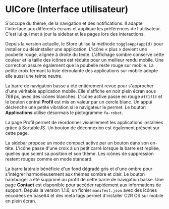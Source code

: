 # UICore (Interface utilisateur)

S'occupe du thème, de la navigation et des notifications. Il adapte l'interface aux différents écrans et applique les préférences de l'utilisateur. C'est lui qui met à jour la sidebar et les pages lors des interactions.

Depuis la version actuelle, le Store utilise la méthode `toggleApp(appId)` pour installer ou désinstaller une application. L'icône « plus » devient une poubelle rouge, alignée à droite du texte. L'affichage sombre conserve cette couleur et la taille des icônes est réduite pour un meilleur rendu mobile. Une correction assure également que la poubelle reste rouge sur mobile.
La petite croix fermant la liste déroulante des applications sur mobile adopte elle aussi une teinte neutre.

La barre de navigation basse a été entièrement revue pour s'approcher d'une véritable application mobile. Elle s'affiche en noir plein écran sous 768 px, avec des icônes blanches. L'icône active passe en rouge `#ff1f1f` et le bouton central **Profil** est mis en valeur par un cercle blanc. Un appui déclenche une petite vibration si le navigateur le permet. Le bouton **Applications** utilise désormais le pictogramme `fa-robot`.

La page Profil permet de réordonner visuellement les applications installées grâce à SortableJS. Un bouton de déconnexion est également présent sur cette page.

La sidebar propose un mode compact activé par un bouton dans son en-tête. L'icône passe d'une croix à un petit carré lorsque la barre est repliée, quelles que soient sa position et son thème. Les icônes de suppression restent rouges comme en mode standard.

La barre latérale bénéficie d'un fond dégradé gris et d'une ombre pour s'intégrer harmonieusement aux thèmes sombre et clair. Le bouton hamburger a été supprimé au profit de cette barre de navigation basse.
Une page **Contact** est disponible pour accéder rapidement aux informations de support.
Depuis la version 1.1.6, un fichier `manifest.json` avec des icônes encodées en base64 et des meta tags permet d'installer C2R OS sur mobile en plein écran.
